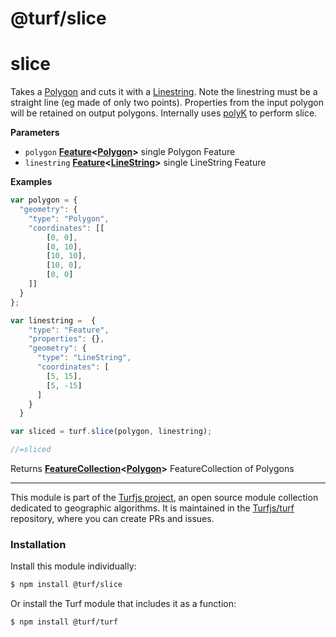 # @turf/slice

# slice

Takes a [Polygon](http://geojson.org/geojson-spec.html#polygon) and cuts it with a [Linestring](Linestring). Note the linestring must be a straight line (eg made of only two points).
Properties from the input polygon will be retained on output polygons. Internally uses [polyK](http://polyk.ivank.net/) to perform slice.

**Parameters**

-   `polygon` **[Feature](http://geojson.org/geojson-spec.html#feature-objects)&lt;[Polygon](http://geojson.org/geojson-spec.html#polygon)>** single Polygon Feature
-   `linestring` **[Feature](http://geojson.org/geojson-spec.html#feature-objects)&lt;[LineString](http://geojson.org/geojson-spec.html#linestring)>** single LineString Feature

**Examples**

```javascript
var polygon = {
  "geometry": {
    "type": "Polygon",
    "coordinates": [[
        [0, 0],
        [0, 10],
        [10, 10],
        [10, 0],
        [0, 0]
    ]]
  }
};

var linestring =  {
    "type": "Feature",
    "properties": {},
    "geometry": {
      "type": "LineString",
      "coordinates": [
        [5, 15],
        [5, -15]
      ]
    }
  }

var sliced = turf.slice(polygon, linestring);

//=sliced
```

Returns **[FeatureCollection](http://geojson.org/geojson-spec.html#feature-collection-objects)&lt;[Polygon](http://geojson.org/geojson-spec.html#polygon)>** FeatureCollection of Polygons

<!-- This file is automatically generated. Please don't edit it directly:
if you find an error, edit the source file (likely index.js), and re-run
./scripts/generate-readmes in the turf project. -->

---

This module is part of the [Turfjs project](http://turfjs.org/), an open source
module collection dedicated to geographic algorithms. It is maintained in the
[Turfjs/turf](https://github.com/Turfjs/turf) repository, where you can create
PRs and issues.

### Installation

Install this module individually:

```sh
$ npm install @turf/slice
```

Or install the Turf module that includes it as a function:

```sh
$ npm install @turf/turf
```
